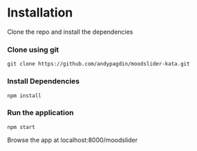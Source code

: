 # Installation

Clone the repo and install the dependencies

### Clone using git
```
git clone https://github.com/andypagdin/moodslider-kata.git
```
### Install Dependencies
```
npm install
```
### Run the application
```
npm start
```

Browse the app at localhost:8000/moodslider
